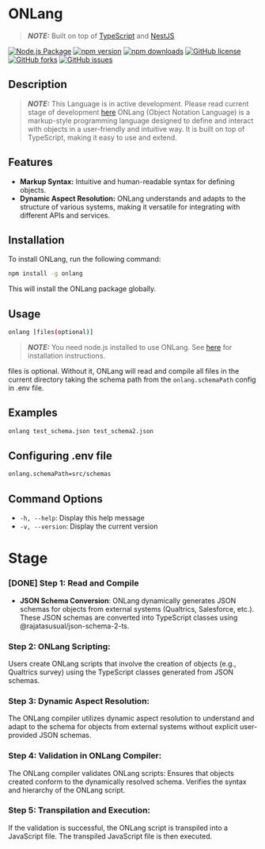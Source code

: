 [npm]: https://www.npmjs.com/package/on-lang
[github]: https://github.com/rajatasusual/on-lang
[readme]: https://github.com/rajatasusual/on-lang/blob/main/README.md
[twitter]: https://twitter.com/rajatasusual

# ONLang

> **_NOTE:_** Built on top of [TypeScript](https://www.typescriptlang.org/) and [NestJS](https://nestjs.com/)

[![Node.js Package](https://github.com/rajatasusual/on-lang/actions/workflows/npm-test.yml/badge.svg)](https://github.com/rajatasusual/on-lang/actions/workflows/npm-test.yml)
[![npm version](https://img.shields.io/npm/v/on-lang.svg)](https://www.npmjs.com/package/on-lang)
[![npm downloads](https://img.shields.io/npm/dm/on-lang.svg)](https://www.npmjs.com/package/on-lang)
[![GitHub license](https://img.shields.io/github/license/rajatasusual/on-lang.svg)](https://github.com/rajatasusual/on-lang/blob/main/LICENSE)
[![GitHub forks](https://img.shields.io/github/forks/rajatasusual/on-lang)](https://github.com/rajatasusual/on-lang/network)
[![GitHub issues](https://img.shields.io/github/issues/rajatasusual/on-lang)](https://github.com/rajatasusual/on-lang/issues)

## Description
> **_NOTE:_**  This Language is in active development. Please read current stage of development [here](#stage)
ONLang (Object Notation Language) is a markup-style programming language designed to define and interact with objects in a user-friendly and intuitive way. It is built on top of TypeScript, making it easy to use and extend.

## Features

- **Markup Syntax:** Intuitive and human-readable syntax for defining objects.
- **Dynamic Aspect Resolution:** ONLang understands and adapts to the structure of various systems, making it versatile for integrating with different APIs and services.

## Installation

To install ONLang, run the following command:

```bash
npm install -g onlang
```
This will install the ONLang package globally. 

## Usage

```bash
onlang [files(optional)]
```

> **_NOTE:_** You need node.js installed to use ONLang. See [here](https://nodejs.org/en/download/) for installation instructions.

files is optional. Without it, ONLang will read and compile all files in the current directory taking the schema path from the `onlang.schemaPath` config in .env file.


## Examples

```bash
onlang test_schema.json test_schema2.json
```

## Configuring .env file
```bash
onlang.schemaPath=src/schemas
```

## Command Options

- `-h, --help`: Display this help message
- `-v, --version`: Display the current version


# Stage
### [DONE] Step 1: Read and Compile
- **JSON Schema Conversion**:
ONLang dynamically generates JSON schemas for objects from external systems (Qualtrics, Salesforce, etc.).
These JSON schemas are converted into TypeScript classes using @rajatasusual/json-schema-2-ts.

### Step 2: ONLang Scripting:
Users create ONLang scripts that involve the creation of objects (e.g., Qualtrics survey) using the TypeScript classes generated from JSON schemas.

### Step 3: Dynamic Aspect Resolution:
The ONLang compiler utilizes dynamic aspect resolution to understand and adapt to the schema for objects from external systems without explicit user-provided JSON schemas.

### Step 4: Validation in ONLang Compiler:
The ONLang compiler validates ONLang scripts:
Ensures that objects created conform to the dynamically resolved schema.
Verifies the syntax and hierarchy of the ONLang script.

### Step 5: Transpilation and Execution:
If the validation is successful, the ONLang script is transpiled into a JavaScript file.
The transpiled JavaScript file is then executed.
